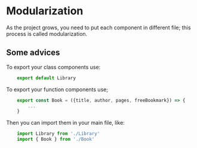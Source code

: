 # Modularization

As the project grows, you need to put each component in different file; this process is called modularization.

## Some advices

To export your class components use:

```javascript
    export default Library
```

To export your function components use;

```javascript
    export const Book = ({title, author, pages, freeBookmark}) => {
        ...
    }
```

Then you can import them in your main file, like:

```javascript
    import Library from './Library'
    import { Book } from './Book'
```
